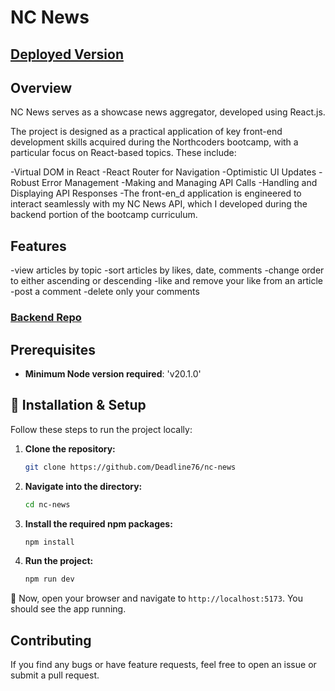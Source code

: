 # NC News

## [Deployed Version](https://davids-news-nc.netlify.app/)

## Overview

NC News serves as a showcase news aggregator, developed using React.js.

The project is designed as a practical application of key front-end development skills acquired during the Northcoders bootcamp, with a particular focus on React-based topics. These include:

-Virtual DOM in React
-React Router for Navigation
-Optimistic UI Updates
-Robust Error Management
-Making and Managing API Calls
-Handling and Displaying API Responses
-The front-en_d application is engineered to interact seamlessly with my NC News API, which I developed during the backend portion of the bootcamp curriculum.

## Features

-view articles by topic
-sort articles by likes, date, comments
-change order to either ascending or descending
-like and remove your like from an article
-post a comment
-delete only your comments

### [Backend Repo](https://github.com/Deadline76/BE-NC-News)

## Prerequisites

- **Minimum Node version required**: 'v20.1.0'

## 🚀 Installation & Setup

Follow these steps to run the project locally:

1. **Clone the repository:**
    ```bash
    git clone https://github.com/Deadline76/nc-news
    ```

2. **Navigate into the directory:**
    ```bash
    cd nc-news
    ```

3. **Install the required npm packages:**
    ```bash
    npm install
    ```

4. **Run the project:**
    ```bash
    npm run dev
    ```

🎉 Now, open your browser and navigate to `http://localhost:5173`. You should see the app running.

## Contributing
If you find any bugs or have feature requests, feel free to open an issue or submit a pull request.
